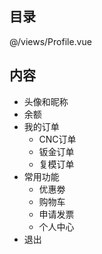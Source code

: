 ## 目录
@/views/Profile.vue

## 内容
- 头像和昵称
- 余额
- 我的订单
    - CNC订单
    - 钣金订单
    - 复模订单
- 常用功能
    - 优惠劵
    - 购物车
    - 申请发票
    - 个人中心
- 退出




